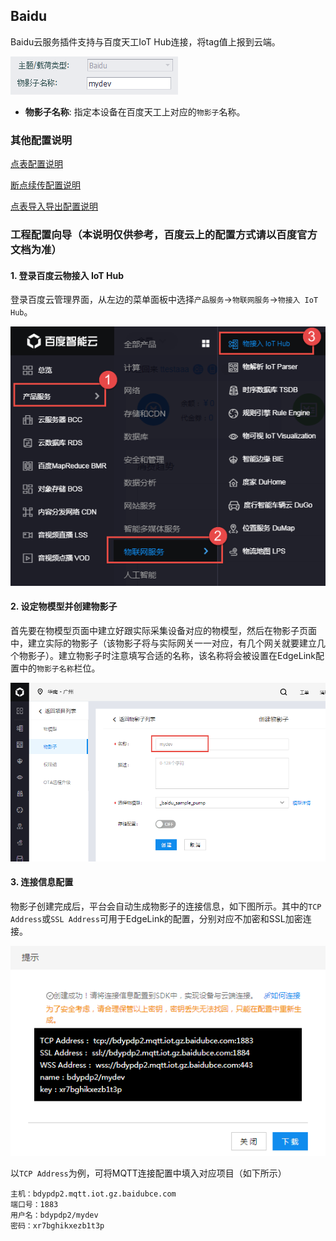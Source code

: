 
## Baidu

Baidu云服务插件支持与百度天工IoT Hub连接，将tag值上报到云端。


![](Baidu_1.png)

- **物影子名称**: 指定本设备在百度天工上对应的`物影子`名称。

### 其他配置说明

[点表配置说明](./others/TagList_Setting.html)   

[断点续传配置说明](./others/resume.html)

[点表导入导出配置说明](./others/excel.html)

### 工程配置向导（本说明仅供参考，百度云上的配置方式请以百度官方文档为准）

#### 1. 登录百度云物接入 IoT Hub

登录百度云管理界面，从左边的菜单面板中选择`产品服务`->`物联网服务`->`物接入 IoT Hub`。

![](Baidu_2.png)

#### 2. 设定物模型并创建物影子

首先要在物模型页面中建立好跟实际采集设备对应的物模型，然后在物影子页面中，建立实际的物影子（该物影子将与实际网关一一对应，有几个网关就要建立几个物影子）。建立物影子时注意填写合适的名称，该名称将会被设置在EdgeLink配置中的`物影子名称`栏位。

![](Baidu_3.png)

#### 3. 连接信息配置

物影子创建完成后，平台会自动生成物影子的连接信息，如下图所示。其中的`TCP Address`或`SSL Address`可用于EdgeLink的配置，分别对应不加密和SSL加密连接。

![](Baidu_4.png)

以`TCP Address`为例，可将MQTT连接配置中填入对应项目（如下所示）

	主机：bdypdp2.mqtt.iot.gz.baidubce.com
	端口号：1883
	用户名：bdypdp2/mydev
	密码：xr7bghikxezb1t3p

